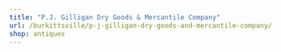 ```yaml
---
title: "P.J. Gilligan Dry Goods & Mercantile Company"
url: /burkittsville/p-j-gilligan-dry-goods-and-mercantile-company/
shop: antiques
---
```

